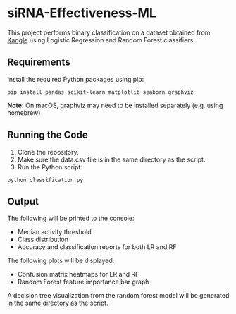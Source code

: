 # siRNA-Effectiveness-ML
This project performs binary classification on a dataset obtained from [Kaggle](https://www.kaggle.com/datasets/livtoft/sirna-activity/data) using Logistic Regression and Random Forest classifiers.
## Requirements
Install the required Python packages using pip:

```
pip install pandas scikit-learn matplotlib seaborn graphviz
```

**Note:** On macOS, graphviz may need to be installed separately (e.g. using homebrew)
## Running the Code
1. Clone the repository.
2. Make sure the data.csv file is in the same directory as the script.
3. Run the Python script:

```
python classification.py
```

## Output
The following will be printed to the console:
- Median activity threshold
- Class distribution
- Accuracy and classification reports for both LR and RF

The following plots will be displayed:
- Confusion matrix heatmaps for LR and RF
- Random Forest feature importance bar graph

A decision tree visualization from the random forest model will be generated in the same directory as the script.
